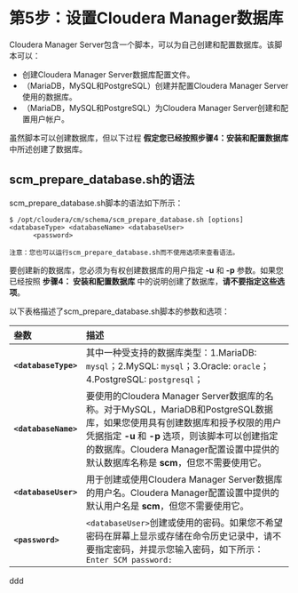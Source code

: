 第5步：设置Cloudera Manager数据库
================================================================================
Cloudera Manager Server包含一个脚本，可以为自己创建和配置数据库。该脚本可以：
+ 创建Cloudera Manager Server数据库配置文件。
+ （MariaDB，MySQL和PostgreSQL）创建并配置Cloudera Manager Server使用的数据库。
+ （MariaDB，MySQL和PostgreSQL）为Cloudera Manager Server创建和配置用户帐户。

虽然脚本可以创建数据库，但以下过程 **假定您已经按照步骤4：安装和配置数据库** 中所述创建了数据库。

## scm_prepare_database.sh的语法
scm_prepare_database.sh脚本的语法如下所示：
```shell
$ /opt/cloudera/cm/schema/scm_prepare_database.sh [options] <databaseType> <databaseName> <databaseUser>
      <password>
```
```
注意：您也可以运行scm_prepare_database.sh而不使用选项来查看语法。
```
要创建新的数据库，您必须为有权创建数据库的用户指定 **-u** 和 **-p** 参数。如果您已经按照 **步骤4：
安装和配置数据库** 中的说明创建了数据库，**请不要指定这些选项**。

以下表格描述了scm_prepare_database.sh脚本的参数和选项：

| 叁数 | 描述 |
| :------------- | :------------- |
| **`<databaseType>`** | 其中一种受支持的数据库类型：1.MariaDB: `mysql`；2.MySQL: `mysql`；3.Oracle: `oracle`；4.PostgreSQL: `postgresql`； |
| **`<databaseName>`** | 要使用的Cloudera Manager Server数据库的名称。对于MySQL，MariaDB和PostgreSQL数据库，如果您使用具有创建数据库和授予权限的用户凭据指定 **-u** 和 **-p** 选项，则该脚本可以创建指定的数据库。Cloudera Manager配置设置中提供的默认数据库名称是 **scm**，但您不需要使用它。 |
| **`<databaseUser>`** | 用于创建或使用Cloudera Manager Server数据库的用户名。Cloudera Manager配置设置中提供的默认用户名是 **scm**，但您不需要使用它。 |
| **`<password>`** | `<databaseUser>`创建或使用的密码。如果您不希望密码在屏幕上显示或存储在命令历史记录中，请不要指定密码，并提示您输入密码，如下所示：`Enter SCM password:` |









































ddd
